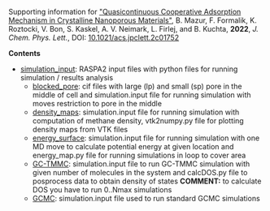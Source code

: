 Supporting information for ["Quasicontinuous Cooperative Adsorption Mechanism in Crystalline Nanoporous Materials"](https://doi.org/10.1021/acs.jpclett.2c01752), B. Mazur, F. Formalik, K. Roztocki, V. Bon, S. Kaskel, A. V. Neimark, L. Firlej, and B. Kuchta, **2022**, _J. Chem. Phys. Lett._, DOI: [10.1021/acs.jpclett.2c01752](https://doi.org/10.1021/acs.jpclett.2c01752)

**Contents**

- [simulation_input](simulation_input): RASPA2 input files with python files for running simulation / results analysis
  - [blocked_pore](simulation_input/blocked_pore): cif files with large (lp) and small (sp) pore in the middle of cell and simulation.input file for running simulation with moves restriction to pore in the middle
  - [density_maps](simulation_input/density_maps): simulation.input file for running simulation with computation of methane density, vtk2numpy.py file for plotting density maps from VTK files
  - [energy_surface](simulation_input/energy_surface): simulation.input file for running simulation with one MD move to calculate potential energy at given location and energy_map.py file for running simulations in loop to cover area
  - [GC-TMMC](simulation_input/GC-TMMC): simulation.input file to run GC-TMMC simulation with given number of molecules in the system and calcDOS.py file to posprocess data to obtain density of states **COMMENT:** to calculate DOS you have to run 0..Nmax simulations
  - [GCMC](simulation_input/GCMC): simulation.input file used to run standard GCMC simulations
